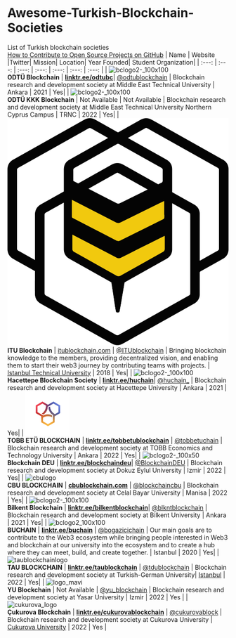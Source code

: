 # Awesome-Turkish-Blockchain-Societies

List of Turkish blockchain societies  
[How to Contribute to Open Source Projects on GitHub](https://www.youtube.com/watch?v=waEb2c9NDL8)
| Name | Website |Twitter| Mission| Location| Year Founded| Student Organization|
| :---: | :---: | :---: | :---: | :---: | :---: | :---: |
| ![bclogo2-_100x100](https://user-images.githubusercontent.com/11755605/199741508-8a4b006f-0220-438d-8339-c5f2258bc814.jpg) </br> **ODTÜ Blockchain** | **[linktr.ee/odtubc](https://linktr.ee/odtubc)**| [@odtublockchain](https://twitter.com/odtublockchain) | Blockchain research and development society at Middle East Technical University | Ankara | 2021 | Yes|
| ![bclogo2-_100x100](https://user-images.githubusercontent.com/32202283/199755139-5f67ae7b-24f9-40ac-a017-9af2dcd92a2d.png) </br> **ODTÜ KKK Blockchain** | Not Available | Not Available | Blockchain research and development society at Middle East Technical University Northern Cyprus Campus | TRNC | 2022 | Yes|
| ![bclogo2-_100x100](https://raw.githubusercontent.com/itublockchain/NFT/main/logo-notext.png) </br> **ITU Blockchain** | [itublockchain.com](https://itublockchain.com) | [@ITUblockchain](https://twitter.com/ITUblockchain) | Bringing blockchain knowledge to the members, providing decentralized vision, and enabling them to start their web3 journey by contributing teams with projects. | [Istanbul Technical University](https://itu.edu.tr/) | 2018 | Yes|
| ![bclogo2-_100x100](https://pbs.twimg.com/profile_images/1512876742742052868/Gjvsijh0_400x400.jpg) </br> **Hacettepe Blockchain Society** | **[linktr.ee/huchain](https://linktr.ee/huchain)**| [@huchain\_](https://twitter.com/huchain_) | Blockchain research and development society at Hacettepe University | Ankara | 2021 | Yes|
| ![tobbetubclogo_100x100](https://raw.githubusercontent.com/cagrigit-hub/images/main/rsz_1logo__strole.png) </br> **TOBB ETÜ BLOCKCHAIN** | **[linktr.ee/tobbetublockchain](https://linktr.ee/tobbetublockchain)** | [@tobbetuchain](https://twitter.com/TobbEtuChain?t=3jUuSShqpKujdZ4kWTgBHA&s=09) | Blockchain research and development society at TOBB Economics and Technology University | Ankara | 2022 | Yes|
| ![bclogo2-_100x50](https://avatars.githubusercontent.com/u/103267178?s=200&v=4) </br> **Blockchain DEU** | **[linktr.ee/blockchaindeu](https://linktr.ee/blockchaindeu)**| [@BlockchainDEU](https://twitter.com/blockchainDEU) | Blockchain research and development society at Dokuz Eylul University | Izmir | 2022 | Yes|
| ![cbulogo](https://pbs.twimg.com/profile_images/1579077283813462018/2bPhv0S3_400x400.png) </br> **CBU BLOCKCHAIN** | **[cbublockchain.com](https://www.cbublockchain.com)** | [@blockchaincbu](https://twitter.com/blockchaincbu) | Blockchain research and development society at Celal Bayar University |  Manisa | 2022 | Yes|
| ![bclogo2-_100x100](https://user-images.githubusercontent.com/83167949/199788445-8a417221-b49c-4bb6-ac8d-a6c75a7691ff.png) </br> **Bilkent Blockchain** |   **[linktr.ee/bilkentblockchain](https://t.co/TWsKttj2uR)**| [@blkntblockchain](https://twitter.com/blkntblockchain) | Blockchain research and development society at Bilkent University | Ankara | 2021 | Yes|
| ![bclogo2_100x100](https://avatars.githubusercontent.com/u/106631518?v=4) </br> **BUCHAIN** | **[linktr.ee/buchain](https://bit.ly/3DCBnSG)** | [@bogazicichain](https://twitter.com/bogazicichain) | Our main goals are to contribute to the Web3 ecosystem while bringing people interested in Web3 and blockchain at our university into the ecosystem and to create a hub where they can meet, build, and create together. | Istanbul | 2020 | Yes|
| ![taublockchainlogo](https://user-images.githubusercontent.com/99171546/199795334-fb7217d3-486d-4369-9837-d47e16d8bf59.png) </br> **TAU BLOCKCHAIN** | **[linktr.ee/taublockchain](https://linktr.ee/taublockchain)** | [@tdublockchain](https://twitter.com/tdublockchain) | Blockchain research and development society at Turkish-German University| [Istanbul](https://www.tau.edu.tr) | 2022 | Yes|
| ![logo_mavi](https://user-images.githubusercontent.com/58492490/199801668-3b645dee-1b07-4bcc-bb73-85e6969b4cae.png) <br> **YU Blockchain** | Not Available | [@yu_blockchain](https://twitter.com/yu_blockchain) | Blockchain research and development society at Yasar University | Izmir | 2022 | Yes |
| ![cukurova_logo](https://avatars.githubusercontent.com/u/106434529?s=200&v=4) <br> **Çukurova Blockchain** | **[linktr.ee/cukurovablockchain](https://t.co/TWsKttj2uR)** | [@cukurovablock](https://twitter.com/cukurovablock) | Blockchain research and development society at Cukurova University | [Cukurova University](https://cu.edu.tr/) | 2022 | Yes |


